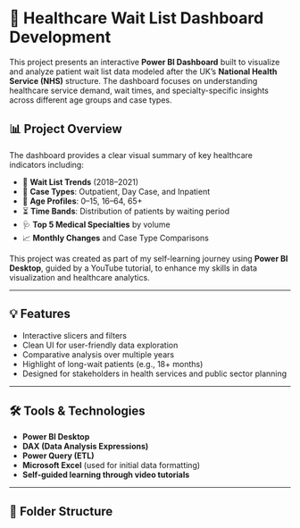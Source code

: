 # 🏥 Healthcare Wait List Dashboard Development

This project presents an interactive **Power BI Dashboard** built to visualize and analyze patient wait list data modeled after the UK’s **National Health Service (NHS)** structure. The dashboard focuses on understanding healthcare service demand, wait times, and specialty-specific insights across different age groups and case types.

## 📊 Project Overview

The dashboard provides a clear visual summary of key healthcare indicators including:

- 📅 **Wait List Trends** (2018–2021)
- 🏥 **Case Types**: Outpatient, Day Case, and Inpatient
- 🧓 **Age Profiles**: 0–15, 16–64, 65+
- ⏳ **Time Bands**: Distribution of patients by waiting period
- 🩺 **Top 5 Medical Specialties** by volume
- 📈 **Monthly Changes** and Case Type Comparisons

This project was created as part of my self-learning journey using **Power BI Desktop**, guided by a YouTube tutorial, to enhance my skills in data visualization and healthcare analytics.

---

## 💡 Features

- Interactive slicers and filters
- Clean UI for user-friendly data exploration
- Comparative analysis over multiple years
- Highlight of long-wait patients (e.g., 18+ months)
- Designed for stakeholders in health services and public sector planning

---

## 🛠️ Tools & Technologies

- **Power BI Desktop**
- **DAX (Data Analysis Expressions)**
- **Power Query (ETL)**
- **Microsoft Excel** (used for initial data formatting)
- **Self-guided learning through video tutorials**

---

## 📁 Folder Structure

